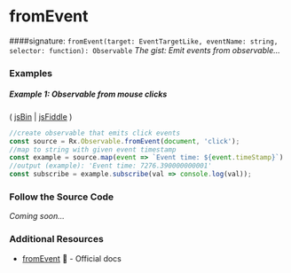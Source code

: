 # fromEvent

####signature: `fromEvent(target: EventTargetLike, eventName: string, selector: function): Observable`
*The gist: Emit events from observable...*

### Examples

##### Example 1: Observable from mouse clicks

( [jsBin](http://jsbin.com/xikapewoqa/1/edit?js,console,output) | [jsFiddle](https://jsfiddle.net/btroncone/vbLz1pdx/) )

```js
//create observable that emits click events
const source = Rx.Observable.fromEvent(document, 'click');
//map to string with given event timestamp
const example = source.map(event => `Event time: ${event.timeStamp}`)
//output (example): 'Event time: 7276.390000000001'
const subscribe = example.subscribe(val => console.log(val));
```

### Follow the Source Code
*Coming soon...*


### Additional Resources
* [fromEvent](http://reactivex.io/rxjs/class/es6/Observable.js~Observable.html#static-method-fromEvent) :newspaper: - Official docs